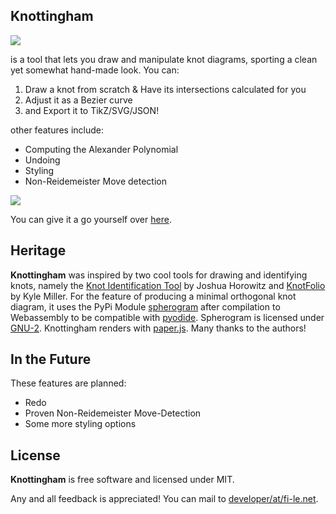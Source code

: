 ## Knottingham
<img src="https://fi-le.net/images/knottingham.gif">

is a tool that lets you draw and manipulate knot diagrams, sporting a clean yet somewhat hand-made look. 
You can:
1. Draw a knot from scratch & Have its intersections calculated for you
2. Adjust it as a Bezier curve
3. and Export it to TikZ/SVG/JSON!

other features include:
- Computing the Alexander Polynomial
- Undoing
- Styling
- Non-Reidemeister Move detection


<img src="https://fi-le.net/images/knot.svg">

You can give it a go yourself over [here](https://fi-le.net/knottingham).

 **Heritage**
 ---
**Knottingham** was inspired by two cool tools for drawing and identifying knots, namely the [Knot Identification Tool](https://joshuahhh.com/projects/kit/) by Joshua Horowitz and [KnotFolio](https://kmill.github.io/knotfolio/index.html) by Kyle Miller. For the feature of producing a minimal orthogonal knot diagram, it uses the PyPi Module [spherogram](https://github.com/3-manifolds/Spherogram) after compilation to Webassembly to be compatible with [pyodide](https://github.com/pyodide/pyodide). Spherogram is licensed under [GNU-2](https://www.gnu.org/licenses/old-licenses/gpl-2.0.txt).
Knottingham renders with [paper.js](https://github.com/paperjs/paper.js). Many thanks to the authors!

 **In the Future**
 ---
These features are planned:
*   Redo
*   Proven Non-Reidemeister Move-Detection
*   Some more styling options

 **License**
 ---
**Knottingham** is free software and licensed under MIT.

Any and all feedback is appreciated! You can mail to [developer/at/fi-le.net](mailto:developer/at/fi-le.net).
